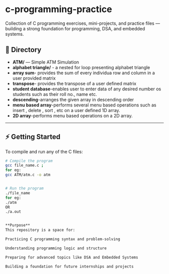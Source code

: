 # c-programming-practice
Collection of C programming exercises, mini-projects, and practice files — building a strong foundation for programming, DSA, and embedded systems.
## 📁 Directory
- **ATM/** — Simple ATM Simulation
- **alphabet triangle/** - a nested for loop presenting alphabet triangle
- **array sum**- provides the sum of every individua row and column in a user provided matrix
- **transpose**- provides the transpose of a user defined matrix
- **student database**-enables user to enter data of any desired number os students such as their roll no., name etc.
- **descending**-arranges the given array in descending order
- **menu based array**-performs several menu based operations such as insert , delete , sort , etc on a user defined 1D array.
- **2D array**-performs menu based operations on a 2D array.

---

## ⚡️ Getting Started
To compile and run any of the C files:
```bash
# Compile the program
gcc file_name.c ;
for eg:
gcc ATM/atm.c -o atm


# Run the program
./file_name
for eg:
./atm
OR
./a.out


**Purpose** 
This repository is a space for:

Practicing C programming syntax and problem‑solving

Understanding programming logic and structure

Preparing for advanced topics like DSA and Embedded Systems

Building a foundation for future internships and projects

